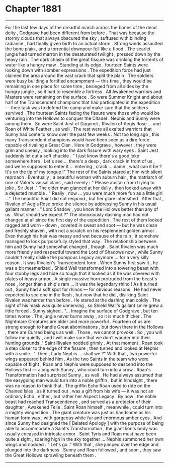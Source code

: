 
# Chapter 1881


---

For the last few days of the dreadful march across the bones of the dead deity , Godgrave had been different from before . That was because the stormy clouds that always obscured the sky , suffused with blinding radiance , had finally given birth to an actual storm .
Strong winds assaulted the bone plain , and a torrential downpour fell like a flood . The scarlet jungle had turned marron in the desaturated twilight , pressed down by the heavy rain .
The dark chasm of the great fissure was drinking the torrents of water like a hungry maw . Standing at its edge , fourteen Saints were looking down with somber expressions .
The expedition force had just claimed the area around the vast crack that split the plain . The soldiers were busy building a fortified encampment — this time , they would be remaining in one place for some time , besieged from all sides by the hungry jungle , so it had to resemble a fortress .
All Awakened warriors and Masters were remaining on the surface . So were Summer Knight and about half of the Transcendent champions that had participated in the expedition — their task was to defend the camp and make sure that the soldiers survived .
The fourteen Saints facing the fissure were those who would be venturing into the Hollows to conquer the Citadel .
Nephis and Sunny were among them . So were Saint Jest of Dagonet , Rivalen of Aegis Rose … and Roan of White Feather , as well . The rest were all exalted warriors that Sunny had come to know over the past few weeks .
Not too long ago , this many Transcendent champions would have been seen as a dire force capable of rivaling a Great Clan . Here in Godgrave , however , they were grim and uneasy , looking into the dark fissure with wary eyes .
Saint Jest suddenly let out a soft chuckle .
" I just know there's a good joke somewhere here . Let's see … there's a deep , dark crack in front of us , and we're supposed to enter it … entering , crack … damn , what can it be ? It's on the tip of my tongue !"
The rest of the Saints stared at him with silent reproach . Eventually , a beautiful woman with auburn hair , the matriarch of one of Valor's vassal clans , said evenly :
" Please abstain from trying to joke , Sir Jest ."
The older man glanced at her dully , then looked away with a dejected mumble .
" Really , now … you were much more fun as a little girl …"
The beautiful Saint did not respond , but her glare intensified .
After that , Rivalen of Aegis Rose broke the silence by addressing Sunny in his usual gallant manner :
" Lord Shadow , you know the Hollows better than any of us . What should we expect ?"
The obnoxiously dashing man had not changed at all since the first day of the expedition . The rest of them looked ragged and worn - down , covered in sweat and soot — but he was clean and freshly shaven , with not a scratch on his resplendent golden armor . Even though his hair was messy and wet because of the rain , it somehow managed to look purposefully styled that way .
The relationship between him and Sunny had somewhat changed , though . Saint Rivalen was much more friendly and respectful toward the Lord of Shadows now , while Sunny couldn't really dislike the pompous Legacy anymore … for a very silly reason .
It was Rivalen's Transcendent form . When Sunny first saw it , he was a bit mesmerized . Shield Wall transformed into a towering beast with four stubby legs and hide so tough that it looked as if he was covered with plates of heavy armor . A single massive horn protruded from the beast's nose , longer than a ship's ram …
It was the legendary rhino !
As it turned out , Sunny had a soft spot for rhinos — for obvious reasons . He had never expected to see one in the flesh , but now that he did , disliking Saint Rivalen was harder than before .
He stared at the dashing man coldly .
The sight of his mask was quite unnerving , so Shield Wall's gallant smile grew a little forced .
Sunny sighed .
"... Imagine the surface of Godgrave , but ten times worse . The jungle never burns away , so it is much thicker . The Nightmare Creatures are older and more powerful . Fourteen of us are strong enough to handle Great abominations , but down there in the Hollows , there are Cursed beings as well . Those , we cannot provoke . So , you will follow me quietly , and I will make sure that we don't wander into their hunting grounds ."
Saint Rivalen nodded grimly .
At that moment , Roan took a step closer to the edge of the fissure , then turned and looked at Nephis with a smile .
" Then , Lady Nephis … shall we ?"
With that , two powerful wings appeared behind him .
As the two Saints in the team who were capable of flight , Roan and Nephis were supposed to descend into the Hollows first — along with Sunny , who could turn into a crow .
Roan's Transformation had surprised Sunny , as well . He had always assumed that the easygoing man would turn into a noble griffin , but in hindsight , there was no reason to think that .
The griffin Echo Roan used to ride on the Chained Isles , as it turned out , was a gift from his wife — it was not an ordinary Echo , either , but rather her Aspect Legacy . By now , the noble beast had reached Transcendence , and served as a protector of their daughter , Awakened Telle .
Saint Roan himself , meanwhile , could turn into a mighty winged lion . The giant creature was just as handsome as his human form was , with gorgeous white fur and enormous amber eyes .
And since Sunny had designed the [ Belated Apology ] with the purpose of being able to accommodate a Saint's Transformation , the giant lion's body was usually encased in intricate armor .
Saint Tyris and Roan must have been quite a sight , soaring high in the sky together …
Nephis summoned her own wings and nodded .
" Let's go ."
With that , she jumped over the edge and plunged into the darkness .
Sunny and Roan followed , and soon , they saw the Great Hollows sprawling beneath them .

---

